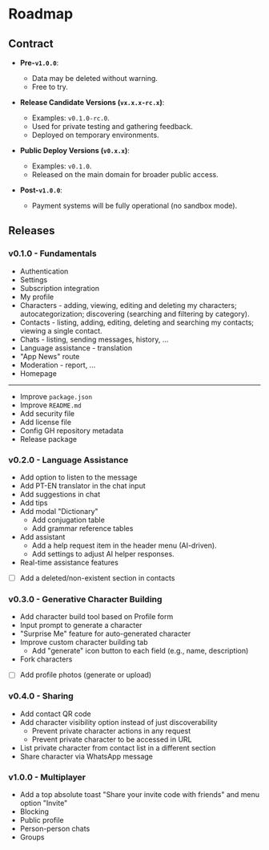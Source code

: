 # Roadmap

## Contract

- **Pre-`v1.0.0`**:
  - Data may be deleted without warning.
  - Free to try.

- **Release Candidate Versions (`vx.x.x-rc.x`)**:
  - Examples: `v0.1.0-rc.0`.
  - Used for private testing and gathering feedback.
  - Deployed on temporary environments.

- **Public Deploy Versions (`v0.x.x`)**:
  - Examples: `v0.1.0`.
  - Released on the main domain for broader public access.

- **Post-`v1.0.0`**:
  - Payment systems will be fully operational (no sandbox mode).

## Releases

### v0.1.0 - Fundamentals

- Authentication
- Settings
- Subscription integration
- My profile
- Characters - adding, viewing, editing and deleting my characters; autocategorization; discovering (searching and filtering by category).
- Contacts - listing, adding, editing, deleting and searching my contacts; viewing a single contact.
- Chats - listing, sending messages, history, ...
- Language assistance - translation
- "App News" route
- Moderation - report, ...
- Homepage

---

- Improve `package.json`
- Improve `README.md`
- Add security file
- Add license file
- Config GH repository metadata
- Release package

### v0.2.0 - Language Assistance

- Add option to listen to the message
- Add PT-EN translator in the chat input
- Add suggestions in chat
- Add tips
- Add modal "Dictionary"
  - Add conjugation table
  - Add grammar reference tables
- Add assistant
  - Add a help request item in the header menu (AI-driven).
  - Add settings to adjust AI helper responses.
- Real-time assistance features

- [ ] Add a deleted/non-existent section in contacts

### v0.3.0 - Generative Character Building

- Add character build tool based on Profile form
- Input prompt to generate a character
- "Surprise Me" feature for auto-generated character
- Improve custom character building tab
  - Add "generate" icon button to each field (e.g., name, description)
- Fork characters
- [ ] Add profile photos (generate or upload)

### v0.4.0 - Sharing

- Add contact QR code
- Add character visibility option instead of just discoverability
  - Prevent private character actions in any request
  - Prevent private character to be accessed in URL
- List private character from contact list in a different section
- Share character via WhatsApp message

### v1.0.0 - Multiplayer

- Add a top absolute toast "Share your invite code with friends" and menu option "Invite"
- Blocking
- Public profile
- Person-person chats
- Groups
